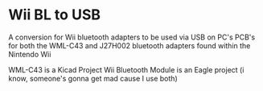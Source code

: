 # Wii BL to USB
 A conversion for Wii bluetooth adapters to be used via USB on PC's
 PCB's for both the WML-C43 and J27H002 bluetooth adapters found within the Nintendo Wii

WML-C43 is a Kicad Project
Wii Bluetooth Module is an Eagle project (i know, someone's gonna get mad cause I use both)